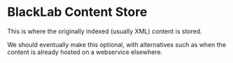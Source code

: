# BlackLab Content Store

This is where the originally indexed (usually XML) content is stored.

We should eventually make this optional, with alternatives such as when the content is already hosted on a webservice elsewhere.